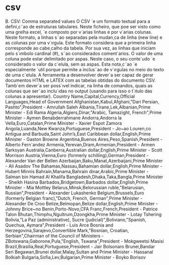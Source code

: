 # csv

B. CSV: Comma separated values
O CSV ´e um formato textual para a defini¸c˜ao de estruturas tabulares. Neste ficheiro, que poe ser visto
como uma grelha excel, ´e composto por v´arias linhas e por v´arias colunas. Neste formato, a linhas s˜ao
separadas pela mudan¸ca de linha (new line) e as colunas por uma v´ırgula.
Este formato considera que a primeira linha corresponde ao cabe¸calho da tabela. Por sua vez, as linhas
que iniciam pelo s´ımbolo cardinal (#), s˜ao considerados coment´arios.
O valor de uma coluna pode estar delimitado por aspas. Neste caso, o seu conte´udo ´e considerado o valor
da c´elula, sem as aspas. Esta nota¸c˜ao ´e especialmente ´util porque permite a inclus˜ao de v´ırgulas no meio
do texto de uma c´elula.
A ferramenta a desenvolver dever´a ser capaz de gerar documentos HTML e LATEX com as tabelas obtidas
do documento CSV. Tamb´em dever´a ser poss´ıvel indicar, na linha de comandos, quais as colunas que
ser˜ao inclu´ıdas no output (usando para isso o t´ıtulo das colunas a apresentar).
Country Name,Capital,Currency,Official Languages,Head of Government
Afghanistan,Kabul,Afghani,"Dari Persian, Pashto",President - Amrullah Saleh
Albania,Tirane,Lek,Albanian,Prime Minister - Edi Rama
Algeria,Algiers,Dinar,"Arabic, Tamazight, French",Prime Minister - Aymen Benabderrahmane
Andorra,Andorra la Vella,Euro,Catalan,Prime Minister - Xavier Espot Zamora
Angola,Luanda,New Kwanza,Portuguese,President - Jo~ao Louren¸co
Antigua and Barbuda,Saint John’s,East Caribbean dollar,English,Prime Minister - Gaston Browne
Argentina,Buenos Aires,Peso,Spanish,President - Alberto Fern´andez
Armenia,Yerevan,Dram,Armenian,President - Armen Sarksyan
Australia,Canberra,Australian dollar,English,Prime Minister - Scott Morrison
Austria,Vienna,Euro (formerly schilling),German,President - Alexander Van der Bellen
Azerbaijan,Baku,Manat,Azerbaijani,Prime Minister - Ali Asadov
The Bahamas,Nassau,Bahamian dollar,English,Prime Minister - Hubert Minnis
Bahrain,Manama,Bahrain dinar,Arabic,Prime Minister - Salman bin Hamad Al Khalifa
Bangladesh,Dhaka,Taka,Bangla,Prime Minister - Sheikh Hasina
Barbados,Bridgetown,Barbados dollar,English,Prime Minister - Mia Mottley
Belarus,Minsk,Belorussian ruble,"Belarusian, Russian",President - Alexander Lukashenko
Belgium,Brussels,Euro (formerly Belgian franc),"Dutch, French, German",Prime Minister - Alexander De Croo
Belize,Belmopan,Belize dollar,English,Prime Minister - Johnny Brice~no
Benin,Porto-Novo,CFA Franc,French,President - Patrice Talon
Bhutan,Thimphu,Ngultrum,Dzongkha,Prime Minister - Lotay Tshering
Bolivia,"La Paz (administrative), Sucre (judicial)",Boliviano,"Spanish, Quechua, Aymara",President - Luis Arce
Bosnia and Herzegovina,Sarajevo,Convertible Mark,"Bosnian, Croatian, Serbian",Chairman of the Council of Ministers - ZBotswana,Gaborone,Pula,"English, Tswana",President - Mokgweetsi Masisi
Brazil,Brasilia,Real,Portuguese,President - Jair Bolsonaro
Brunei,Bandar Seri Begawan,Brunei dollar,Malay,Sultan and Prime Minister - Hassanal Bolkiah
Bulgaria,Sofia,Lev,Bulgarian,Prime Minister - Boyko Borisov
